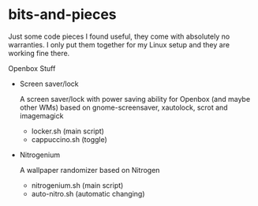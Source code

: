 # bits-and-pieces
Just some code pieces I found useful, they come with absolutely no warranties. I only put them together for my Linux setup and they are working fine there.

Openbox Stuff
* Screen saver/lock
  
  A screen saver/lock with power saving ability for Openbox (and maybe other WMs) based on gnome-screensaver, xautolock, scrot and imagemagick
  * locker.sh (main script)
  * cappuccino.sh (toggle)

* Nitrogenium
  
  A wallpaper randomizer based on  Nitrogen
  * nitrogenium.sh (main script)
  * auto-nitro.sh (automatic changing)
